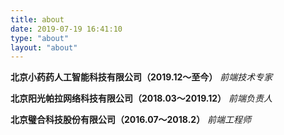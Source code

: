 ```yaml
---
title: about
date: 2019-07-19 16:41:10
type: "about"
layout: "about"
---
```


**北京小药药人工智能科技有限公司（2019.12～至今）**
_前端技术专家_

**北京阳光帕拉网络科技有限公司（2018.03～2019.12）**
_前端负责人_

**北京璧合科技股份有限公司（2016.07～2018.2）**
_前端工程师_ 
